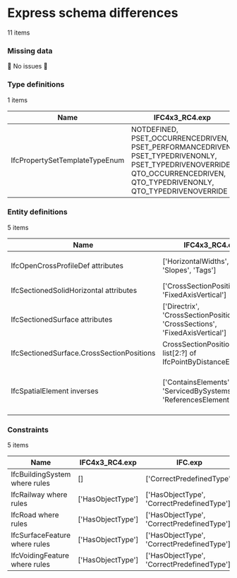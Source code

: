 # Express schema differences

11 items


### Missing data

:tada: No issues :tada:


### Type definitions

1 items

| Name                           | IFC4x3_RC4.exp                                                                                                                                                            | IFC.exp    |
|--------------------------------|---------------------------------------------------------------------------------------------------------------------------------------------------------------------------|------------|
| IfcPropertySetTemplateTypeEnum | NOTDEFINED, PSET_OCCURRENCEDRIVEN, PSET_PERFORMANCEDRIVEN, PSET_TYPEDRIVENONLY, PSET_TYPEDRIVENOVERRIDE, QTO_OCCURRENCEDRIVEN, QTO_TYPEDRIVENONLY, QTO_TYPEDRIVENOVERRIDE | NOTDEFINED |

### Entity definitions

5 items

| Name                                      | IFC4x3_RC4.exp                                                               | IFC.exp                                                                                                         |
|-------------------------------------------|------------------------------------------------------------------------------|-----------------------------------------------------------------------------------------------------------------|
| IfcOpenCrossProfileDef attributes         | ['HorizontalWidths', 'Widths', 'Slopes', 'Tags']                             | ['HorizontalWidths', 'Widths', 'Slopes', 'Tags', 'OffsetPoint']                                                 |
| IfcSectionedSolidHorizontal attributes    | ['CrossSectionPositions', 'FixedAxisVertical']                               | ['CrossSectionPositions']                                                                                       |
| IfcSectionedSurface attributes            | ['Directrix', 'CrossSectionPositions', 'CrossSections', 'FixedAxisVertical'] | ['Directrix', 'CrossSectionPositions', 'CrossSections']                                                         |
| IfcSectionedSurface.CrossSectionPositions | CrossSectionPositions : list[2:?] of IfcPointByDistanceExpression            | CrossSectionPositions : list[2:?] of IfcAxis2PlacementLinear                                                    |
| IfcSpatialElement inverses                | ['ContainsElements', 'ServicedBySystems', 'ReferencesElements']              | ['ContainsElements', 'ServicedBySystems', 'ReferencesElements', 'IsInterferedByElements', 'InterferesElements'] |

### Constraints

5 items

| Name                          | IFC4x3_RC4.exp    | IFC.exp                                    |
|-------------------------------|-------------------|--------------------------------------------|
| IfcBuildingSystem where rules | []                | ['CorrectPredefinedType']                  |
| IfcRailway where rules        | ['HasObjectType'] | ['HasObjectType', 'CorrectPredefinedType'] |
| IfcRoad where rules           | ['HasObjectType'] | ['HasObjectType', 'CorrectPredefinedType'] |
| IfcSurfaceFeature where rules | ['HasObjectType'] | ['HasObjectType', 'CorrectPredefinedType'] |
| IfcVoidingFeature where rules | ['HasObjectType'] | ['HasObjectType', 'CorrectPredefinedType'] |
